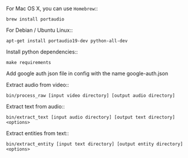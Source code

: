 For Mac OS X, you can use `Homebrew`::

    brew install portaudio

For Debian / Ubuntu Linux::

    apt-get install portaudio19-dev python-all-dev

Install python dependencies::

    make requirements

Add google auth json file in config with the name google-auth.json


Extract audio from video::

    bin/process_raw [input video directory] [output audio directory]


Extract text from audio::

    bin/extract_text [input audio directory] [output text directory] <options>


Extract entities from text::

    bin/extract_entity [input text directory] [output entity directory] <options>
